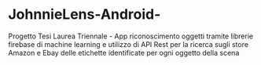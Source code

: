 # JohnnieLens-Android-

Progetto Tesi Laurea Triennale - App riconoscimento oggetti tramite librerie firebase di machine learning e utilizzo di API Rest per la ricerca sugli store Amazon e Ebay delle etichette identificate per ogni oggetto della scena 
